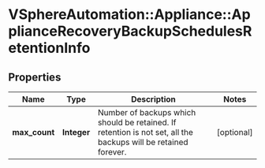 # VSphereAutomation::Appliance::ApplianceRecoveryBackupSchedulesRetentionInfo

## Properties
Name | Type | Description | Notes
------------ | ------------- | ------------- | -------------
**max_count** | **Integer** | Number of backups which should be retained. If retention is not set, all the backups will be retained forever. | [optional] 


